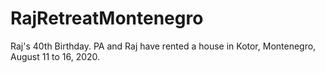 # RajRetreatMontenegro
Raj's 40th Birthday. PA and Raj have rented a house in Kotor, Montenegro, August 11 to 16, 2020.
